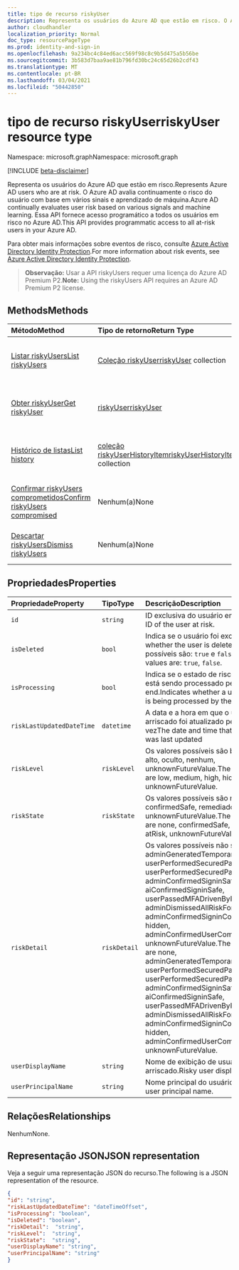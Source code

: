 ```yaml
---
title: tipo de recurso riskyUser
description: Representa os usuários do Azure AD que estão em risco. O Azure AD avalia continuamente o risco do usuário com base em vários sinais e aprendizado de máquina. Essa API fornece acesso programático a todos os usuários em risco no Azure AD.
author: cloudhandler
localization_priority: Normal
doc_type: resourcePageType
ms.prod: identity-and-sign-in
ms.openlocfilehash: 9a234bc4c84ed6acc569f98c8c9b5d475a5b56be
ms.sourcegitcommit: 3b583d7baa9ae81b796fd30bc24c65d26b2cdf43
ms.translationtype: MT
ms.contentlocale: pt-BR
ms.lasthandoff: 03/04/2021
ms.locfileid: "50442850"
---
```

# <a name="riskyuser-resource-type"></a><span data-ttu-id="e5955-105">tipo de recurso riskyUser</span><span class="sxs-lookup"><span data-stu-id="e5955-105">riskyUser resource type</span></span>

<span data-ttu-id="e5955-106">Namespace: microsoft.graph</span><span class="sxs-lookup"><span data-stu-id="e5955-106">Namespace: microsoft.graph</span></span>

[!INCLUDE [beta-disclaimer](../../includes/beta-disclaimer.md)]

<span data-ttu-id="e5955-107">Representa os usuários do Azure AD que estão em risco.</span><span class="sxs-lookup"><span data-stu-id="e5955-107">Represents Azure AD users who are at risk.</span></span> <span data-ttu-id="e5955-108">O Azure AD avalia continuamente o risco do usuário com base em vários sinais e aprendizado de máquina.</span><span class="sxs-lookup"><span data-stu-id="e5955-108">Azure AD continually evaluates user risk based on various signals and machine learning.</span></span> <span data-ttu-id="e5955-109">Essa API fornece acesso programático a todos os usuários em risco no Azure AD.</span><span class="sxs-lookup"><span data-stu-id="e5955-109">This API provides programmatic access to all at-risk users in your Azure AD.</span></span>

<span data-ttu-id="e5955-110">Para obter mais informações sobre eventos de risco, consulte [Azure Active Directory Identity Protection](/azure/active-directory/identity-protection/overview-identity-protection).</span><span class="sxs-lookup"><span data-stu-id="e5955-110">For more information about risk events, see [Azure Active Directory Identity Protection](/azure/active-directory/identity-protection/overview-identity-protection).</span></span>

><span data-ttu-id="e5955-111">**Observação:** Usar a API riskyUsers requer uma licença do Azure AD Premium P2.</span><span class="sxs-lookup"><span data-stu-id="e5955-111">**Note:** Using the riskyUsers API requires an Azure AD Premium P2 license.</span></span>

## <a name="methods"></a><span data-ttu-id="e5955-112">Methods</span><span class="sxs-lookup"><span data-stu-id="e5955-112">Methods</span></span>

| <span data-ttu-id="e5955-113">Método</span><span class="sxs-lookup"><span data-stu-id="e5955-113">Method</span></span>   | <span data-ttu-id="e5955-114">Tipo de retorno</span><span class="sxs-lookup"><span data-stu-id="e5955-114">Return Type</span></span>|<span data-ttu-id="e5955-115">Descrição</span><span class="sxs-lookup"><span data-stu-id="e5955-115">Description</span></span>|
|:---------------|:--------|:----------|
|[<span data-ttu-id="e5955-116">Listar riskyUsers</span><span class="sxs-lookup"><span data-stu-id="e5955-116">List riskyUsers</span></span>](../api/riskyusers-list.md) | <span data-ttu-id="e5955-117">[Coleção riskyUser](riskyuser.md)</span><span class="sxs-lookup"><span data-stu-id="e5955-117">[riskyUser](riskyuser.md) collection</span></span>|<span data-ttu-id="e5955-118">Listar usuários arriscados e suas propriedades.</span><span class="sxs-lookup"><span data-stu-id="e5955-118">List risky users and their properties.</span></span>|
|[<span data-ttu-id="e5955-119">Obter riskyUser</span><span class="sxs-lookup"><span data-stu-id="e5955-119">Get riskyUser</span></span>](../api/riskyusers-get.md) | [<span data-ttu-id="e5955-120">riskyUser</span><span class="sxs-lookup"><span data-stu-id="e5955-120">riskyUser</span></span>](riskyuser.md)|<span data-ttu-id="e5955-121">Obter um usuário de risco específico e suas propriedades.</span><span class="sxs-lookup"><span data-stu-id="e5955-121">Get a specific risky user and its properties.</span></span>|
|[<span data-ttu-id="e5955-122">Histórico de listas</span><span class="sxs-lookup"><span data-stu-id="e5955-122">List history</span></span>](../api/riskyuser-list-history.md) | <span data-ttu-id="e5955-123">[coleção riskyUserHistoryItem](riskyuserhistoryitem.md)</span><span class="sxs-lookup"><span data-stu-id="e5955-123">[riskyUserHistoryItem](riskyuserhistoryitem.md) collection</span></span>|<span data-ttu-id="e5955-124">Obter o histórico de risco de um usuário do Azure AD.</span><span class="sxs-lookup"><span data-stu-id="e5955-124">Get the risk history of an Azure AD user.</span></span>|
|[<span data-ttu-id="e5955-125">Confirmar riskyUsers comprometidos</span><span class="sxs-lookup"><span data-stu-id="e5955-125">Confirm riskyUsers compromised</span></span>](../api/riskyusers-confirmcompromised.md)|<span data-ttu-id="e5955-126">Nenhum(a)</span><span class="sxs-lookup"><span data-stu-id="e5955-126">None</span></span> |<span data-ttu-id="e5955-127">Confirme um usuário arriscado como comprometido.</span><span class="sxs-lookup"><span data-stu-id="e5955-127">Confirm a risky user as compromised.</span></span>|
|[<span data-ttu-id="e5955-128">Descartar riskyUsers</span><span class="sxs-lookup"><span data-stu-id="e5955-128">Dismiss riskyUsers</span></span>](../api/riskyusers-dismiss.md)|<span data-ttu-id="e5955-129">Nenhum(a)</span><span class="sxs-lookup"><span data-stu-id="e5955-129">None</span></span> | <span data-ttu-id="e5955-130">Descartar o risco de um usuário arriscado.</span><span class="sxs-lookup"><span data-stu-id="e5955-130">Dismiss the risk of a risky user.</span></span>|

## <a name="properties"></a><span data-ttu-id="e5955-131">Propriedades</span><span class="sxs-lookup"><span data-stu-id="e5955-131">Properties</span></span>

| <span data-ttu-id="e5955-132">Propriedade</span><span class="sxs-lookup"><span data-stu-id="e5955-132">Property</span></span>   | <span data-ttu-id="e5955-133">Tipo</span><span class="sxs-lookup"><span data-stu-id="e5955-133">Type</span></span>|<span data-ttu-id="e5955-134">Descrição</span><span class="sxs-lookup"><span data-stu-id="e5955-134">Description</span></span>|
|:---------------|:--------|:----------|
|`id`|`string`|<span data-ttu-id="e5955-135">ID exclusiva do usuário em risco.</span><span class="sxs-lookup"><span data-stu-id="e5955-135">Unique ID of the user at risk.</span></span>|
|`isDeleted`|`bool`|<span data-ttu-id="e5955-136">Indica se o usuário foi excluído.</span><span class="sxs-lookup"><span data-stu-id="e5955-136">Indicates whether the user is deleted.</span></span> <span data-ttu-id="e5955-137">Os valores possíveis são: `true` e `false`.</span><span class="sxs-lookup"><span data-stu-id="e5955-137">Possible values are: `true`, `false`.</span></span>|
|`isProcessing`|`bool`|<span data-ttu-id="e5955-138">Indica se o estado de risco de um usuário está sendo processado pelo back-end.</span><span class="sxs-lookup"><span data-stu-id="e5955-138">Indicates whether a user's risky state is being processed by the backend.</span></span>|
|`riskLastUpdatedDateTime`|`datetime`|<span data-ttu-id="e5955-139">A data e a hora em que o usuário arriscado foi atualizado pela última vez</span><span class="sxs-lookup"><span data-stu-id="e5955-139">The date and time that the risky user was last updated</span></span>|
|`riskLevel`|`riskLevel`| <span data-ttu-id="e5955-140">Os valores possíveis são baixo, médio, alto, oculto, nenhum, unknownFutureValue.</span><span class="sxs-lookup"><span data-stu-id="e5955-140">The possible values are low, medium, high, hidden, none, unknownFutureValue.</span></span>  |
|`riskState`|`riskState`| <span data-ttu-id="e5955-141">Os valores possíveis são none, confirmedSafe, remediado, atRisk, unknownFutureValue.</span><span class="sxs-lookup"><span data-stu-id="e5955-141">The possible values are none, confirmedSafe, remediated, atRisk, unknownFutureValue.</span></span>  |
|`riskDetail`|`riskDetail`| <span data-ttu-id="e5955-142">Os valores possíveis não são nenhum, adminGeneratedTemporaryPassword, userPerformedSecuredPasswordChange, userPerformedSecuredPasswordReset, adminConfirmedSigninSafe, aiConfirmedSigninSafe, userPassedMFADrivenByRiskBasedPolicy, adminDismissedAllRiskForUser, adminConfirmedSigninCompromised, hidden, adminConfirmedUserCompromised, unknownFutureValue.</span><span class="sxs-lookup"><span data-stu-id="e5955-142">The possible values are none, adminGeneratedTemporaryPassword, userPerformedSecuredPasswordChange, userPerformedSecuredPasswordReset, adminConfirmedSigninSafe, aiConfirmedSigninSafe, userPassedMFADrivenByRiskBasedPolicy, adminDismissedAllRiskForUser, adminConfirmedSigninCompromised, hidden, adminConfirmedUserCompromised, unknownFutureValue.</span></span>  |
|`userDisplayName`|`string`|<span data-ttu-id="e5955-143">Nome de exibição de usuário arriscado.</span><span class="sxs-lookup"><span data-stu-id="e5955-143">Risky user display name.</span></span>|
|`userPrincipalName`|`string`|<span data-ttu-id="e5955-144">Nome principal do usuário arriscado.</span><span class="sxs-lookup"><span data-stu-id="e5955-144">Risky user principal name.</span></span>|

## <a name="relationships"></a><span data-ttu-id="e5955-145">Relações</span><span class="sxs-lookup"><span data-stu-id="e5955-145">Relationships</span></span>

<span data-ttu-id="e5955-146">Nenhum</span><span class="sxs-lookup"><span data-stu-id="e5955-146">None.</span></span>

## <a name="json-representation"></a><span data-ttu-id="e5955-147">Representação JSON</span><span class="sxs-lookup"><span data-stu-id="e5955-147">JSON representation</span></span>

<span data-ttu-id="e5955-148">Veja a seguir uma representação JSON do recurso.</span><span class="sxs-lookup"><span data-stu-id="e5955-148">The following is a JSON representation of the resource.</span></span>

<!-- {
  "blockType": "resource",
  "optionalProperties": [
    
  ],
  "keyProperty": "id",
  "@odata.type": "microsoft.graph.riskyUser"
}-->

```json
{
"id": "string",
"riskLastUpdatedDateTime": "dateTimeOffset",
"isProcessing": "boolean",
"isDeleted": "boolean",
"riskDetail":  "string",
"riskLevel":  "string",
"riskState":  "string",
"userDisplayName": "string",
"userPrincipalName": "string"
}

```

<!-- uuid: 8fcb5dbc-d5aa-4681-8e31-b001d5168d79
2015-10-25 14:57:30 UTC -->
<!-- {
  "type": "#page.annotation",
  "description": "riskyusers resource",
  "keywords": "",
  "section": "documentation",
  "tocPath": ""
}-->
